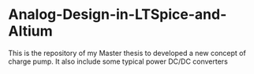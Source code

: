 # Analog-Design-in-LTSpice-and-Altium
This is the repository of my Master thesis to developed a new concept of charge pump. It also include some typical power DC/DC converters
